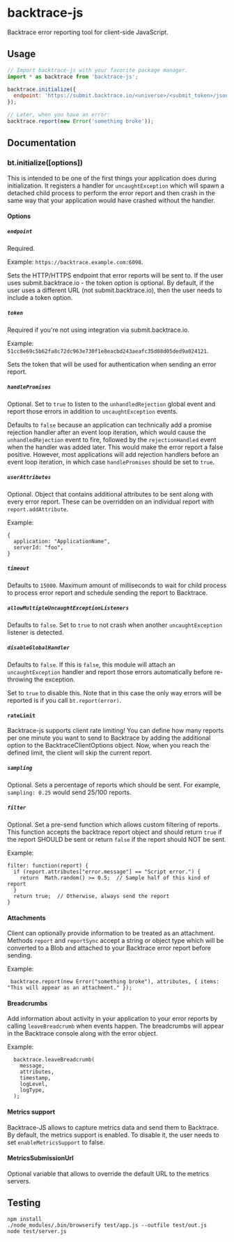 # backtrace-js

Backtrace error reporting tool for client-side JavaScript.

## Usage

```js
// Import backtrace-js with your favorite package manager.
import * as backtrace from 'backtrace-js';

backtrace.initialize({
  endpoint: 'https://submit.backtrace.io/<universe>/<submit_token>/json',
});

// Later, when you have an error:
backtrace.report(new Error('something broke'));
```


## Documentation

### bt.initialize([options])

This is intended to be one of the first things your application does during
initialization. It registers a handler for `uncaughtException` which will
spawn a detached child process to perform the error report and then crash
in the same way that your application would have crashed without the handler.

#### Options

##### `endpoint`

Required.

Example: `https://backtrace.example.com:6098`.

Sets the HTTP/HTTPS endpoint that error reports will be sent to. If the user uses submit.backtrace.io - the token option is optional. By default, if the user uses a different URL (not submit.backtrace.io), then the user needs to include a token option.

##### `token`

Required if you're not using integration via submit.backtrace.io.

Example: `51cc8e69c5b62fa8c72dc963e730f1e8eacbd243aeafc35d08d05ded9a024121`.

Sets the token that will be used for authentication when sending an error
report.

##### `handlePromises`

Optional. Set to `true` to listen to the `unhandledRejection` global event and
report those errors in addition to `uncaughtException` events.

Defaults to `false` because an application can technically add a promise
rejection handler after an event loop iteration, which would cause the
`unhandledRejection` event to fire, followed by the `rejectionHandled` event
when the handler was added later. This would make the error report a false
positive. However, most applications will add rejection handlers before an
event loop iteration, in which case `handlePromises` should be set to `true`.

##### `userAttributes`

Optional. Object that contains additional attributes to be sent along with
every error report. These can be overridden on an individual report with
`report.addAttribute`.

Example:

```
{
  application: "ApplicationName",
  serverId: "foo",
}
```

##### `timeout`

Defaults to `15000`. Maximum amount of milliseconds to wait for child process
to process error report and schedule sending the report to Backtrace.

##### `allowMultipleUncaughtExceptionListeners`

Defaults to `false`. Set to `true` to not crash when another `uncaughtException`
listener is detected.

##### `disableGlobalHandler`

Defaults to `false`. If this is `false`, this module will attach an
`uncaughtException` handler and report those errors automatically before
re-throwing the exception.

Set to `true` to disable this. Note that in this case the only way errors
will be reported is if you call `bt.report(error)`.

#### `rateLimit`

Backtrace-js supports client rate limiting! You can define how many reports per one minute you want to send to Backtrace by adding the additional option to the BacktraceClientOptions object. Now, when you reach the defined limit, the client will skip the current report.

##### `sampling`
Optional.
Sets a percentage of reports which should be sent.
For example, `sampling: 0.25` would send 25/100 reports.

##### `filter`
Optional.
Set a pre-send function which allows custom filtering of reports.
This function accepts the backtrace report object and should return `true` if the report SHOULD be sent or return `false` if the report should NOT be sent.

Example: 
```
filter: function(report) {
  if (report.attributes["error.message"] == "Script error.") {
    return  Math.random() >= 0.5;  // Sample half of this kind of report
  }
  return true;  // Otherwise, always send the report
}
```

#### Attachments
Client can optionally provide information to be treated as an attachment. Methods `report` and `reportSync` accept a string or object type which will be converted to a Blob and attached to your Backtrace error report before sending.

Example: 
```
 backtrace.report(new Error("something broke"), attributes, { items: "This will appear as an attachment." });
```

#### Breadcrumbs
Add information about activity in your application to your error reports by calling `leaveBreadcrumb` when events happen. The breadcrumbs will appear in the Backtrace console along with the error object. 

Example: 
```
  backtrace.leaveBreadcrumb(
    message,
    attributes,
    timestamp,
    logLevel,
    logType,
  );
```

#### Metrics support
Backtrace-JS allows to capture metrics data and send them to Backtrace. By default, the metrics support is enabled. To disable it, the user needs to set `enableMetricsSupport` to false. 

#### MetricsSubmissionUrl
Optional variable that allows to override the default URL to the metrics servers.

## Testing

```
npm install
./node_modules/.bin/browserify test/app.js --outfile test/out.js
node test/server.js
```
